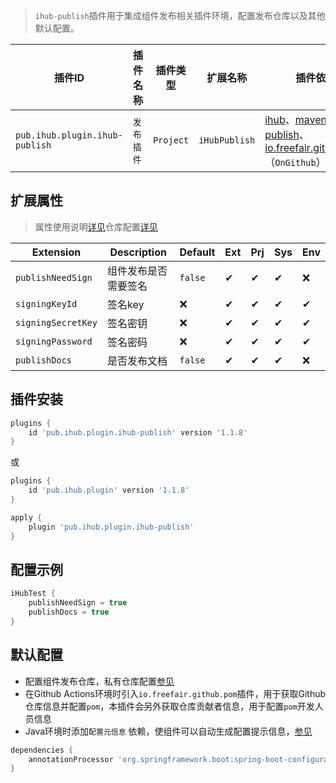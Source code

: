 > `ihub-publish`插件用于集成组件发布相关插件环境，配置发布仓库以及其他默认配置。

| 插件ID | 插件名称 | 插件类型 | 扩展名称 | 插件依赖 |
|-------|---------|--------|---------|--------|
| `pub.ihub.plugin.ihub-publish` | `发布插件` | `Project` | `iHubPublish` | [ihub](iHub)、[maven-publish](https://docs.gradle.org/current/userguide/publishing_maven.html)、<br>[io.freefair.github.pom](https://plugins.gradle.org/plugin/io.freefair.github.pom)（`OnGithub`） |

## 扩展属性

> 属性使用说明[详见](/explanation?id=属性配置说明)仓库配置[详见](/iHub?id=扩展属性)

| Extension | Description | Default | Ext | Prj | Sys | Env |
| --------- | ----------- | ------- | --- | ------- | ------ | --- |
| `publishNeedSign` | 组件发布是否需要签名 | `false` | ✔ | ✔ | ✔ | ❌ |
| `signingKeyId` | 签名key | ❌ | ✔ | ✔ | ✔ | ✔ |
| `signingSecretKey` | 签名密钥 | ❌ | ✔ | ✔ | ✔ | ✔ |
| `signingPassword` | 签名密码 | ❌ | ✔ | ✔ | ✔ | ✔ |
| `publishDocs` | 是否发布文档 | `false` | ✔ | ✔ | ✔ | ❌ |

## 插件安装

```groovy
plugins {
    id 'pub.ihub.plugin.ihub-publish' version '1.1.8'
}
```

或

```groovy
plugins {
    id 'pub.ihub.plugin' version '1.1.8'
}

apply {
    plugin 'pub.ihub.plugin.ihub-publish'
}
```

## 配置示例

```groovy
iHubTest {
    publishNeedSign = true
    publishDocs = true
}
```

## 默认配置

- 配置组件发布仓库，私有仓库配置[参见](iHub?id=扩展属性)
- 在Github Actions环境时引入`io.freefair.github.pom`插件，用于获取Github仓库信息并配置`pom`，本插件会另外获取仓库贡献者信息，用于配置`pom`开发人员信息
- Java环境时添加`配置元信息`
  依赖，使组件可以自动生成配置提示信息，[参见](https://docs.spring.io/spring-boot/docs/2.5.5/reference/html/configuration-metadata.html#configuration-metadata)

```groovy
dependencies {
    annotationProcessor 'org.springframework.boot:spring-boot-configuration-processor'
}
```